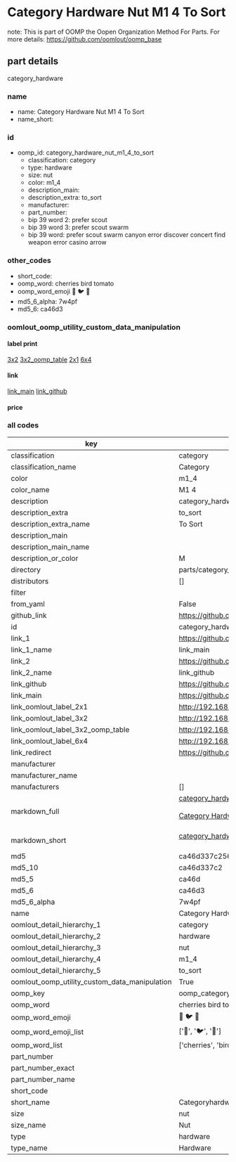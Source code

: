 # Category Hardware Nut M1 4 To Sort  

note: This is part of OOMP the Oopen Organization Method For Parts. For more details: https://github.com/oomlout/oomp_base

##  part details
  



category_hardware



### name
* name: Category Hardware Nut M1 4 To Sort
* name_short: 
### id
* oomp_id: category_hardware_nut_m1_4_to_sort
  * classification: category
  * type: hardware
  * size: nut
  * color: m1_4
  * description_main: 
  * description_extra: to_sort
  * manufacturer: 
  * part_number: 
  * bip 39 word 2: prefer scout
  * bip 39 word 3: prefer scout swarm
  * bip 39 word: prefer scout swarm canyon error discover concert find weapon error casino arrow

### other_codes
* short_code: 
* oomp_word: cherries bird tomato
* oomp_word_emoji :cherries: :bird: :tomato:
* md5_6_alpha: 7w4pf
* md5_6: ca46d3






### oomlout_oomp_utility_custom_data_manipulation
#### label print
[3x2](http://192.168.1.245:1112/?label=oomp%207w4pf)
[3x2_oomp_table](http://192.168.1.108:1112/?label=oomp%207w4pf)
[2x1](http://192.168.1.242:1112/?label=oomp%207w4pf)
[6x4](http://192.168.1.55:1112/?label=oomp%207w4pf)    

#### link

[link_main](https://github.com/oomlout/oomlout_oomp_version_1_messy/tree/main/parts/category_hardware_nut_m1_4_to_sort) [link_github](https://github.com/oomlout/oomlout_oomp_version_1_messy/tree/main/parts/category_hardware_nut_m1_4_to_sort)                             

#### price







### all codes 
| key | value |  
| --- | --- |  
| classification | category |  
| classification_name | Category |  
| color | m1_4 |  
| color_name | M1 4 |  
| description | category_hardware |  
| description_extra | to_sort |  
| description_extra_name | To Sort |  
| description_main |  |  
| description_main_name |  |  
| description_or_color | M  |  
| directory | parts/category_hardware_nut_m1_4_to_sort |  
| distributors | [] |  
| filter |  |  
| from_yaml | False |  
| github_link | https://github.com/oomlout/oomlout_oomp_part_src/tree/main/parts/category_hardware_nut_m1_4_to_sort |  
| id | category_hardware_nut_m1_4_to_sort |  
| link_1 | https://github.com/oomlout/oomlout_oomp_version_1_messy/tree/main/parts/category_hardware_nut_m1_4_to_sort |  
| link_1_name | link_main |  
| link_2 | https://github.com/oomlout/oomlout_oomp_version_1_messy/tree/main/parts/category_hardware_nut_m1_4_to_sort |  
| link_2_name | link_github |  
| link_github | https://github.com/oomlout/oomlout_oomp_version_1_messy/tree/main/parts/category_hardware_nut_m1_4_to_sort |  
| link_main | https://github.com/oomlout/oomlout_oomp_version_1_messy/tree/main/parts/category_hardware_nut_m1_4_to_sort |  
| link_oomlout_label_2x1 | http://192.168.1.242:1112/?label=oomp%207w4pf |  
| link_oomlout_label_3x2 | http://192.168.1.245:1112/?label=oomp%207w4pf |  
| link_oomlout_label_3x2_oomp_table | http://192.168.1.108:1112/?label=oomp%207w4pf |  
| link_oomlout_label_6x4 | http://192.168.1.55:1112/?label=oomp%207w4pf |  
| link_redirect | https://github.com/oomlout/oomlout_oomp_version_1_messy/tree/main/parts/category_hardware_nut_m1_4_to_sort |  
| manufacturer |  |  
| manufacturer_name |  |  
| manufacturers | [] |  
| markdown_full | [category_hardware_nut_m1_4_to_sort](none)<br>[](none)<br>[Category Hardware Nut M1 4 To Sort](none)<br><br> |  
| markdown_short | [category_hardware_nut_m1_4_to_sort](none)<br><br> |  
| md5 | ca46d337c256a5d4fba6621db6f0554e |  
| md5_10 | ca46d337c2 |  
| md5_5 | ca46d |  
| md5_6 | ca46d3 |  
| md5_6_alpha | 7w4pf |  
| name | Category Hardware Nut M1 4 To Sort |  
| oomlout_detail_hierarchy_1 | category |  
| oomlout_detail_hierarchy_2 | hardware |  
| oomlout_detail_hierarchy_3 | nut |  
| oomlout_detail_hierarchy_4 | m1_4 |  
| oomlout_detail_hierarchy_5 | to_sort |  
| oomlout_oomp_utility_custom_data_manipulation | True |  
| oomp_key | oomp_category_hardware_nut_m1_4_to_sort |  
| oomp_word | cherries bird tomato |  
| oomp_word_emoji | :cherries: :bird: :tomato: |  
| oomp_word_emoji_list | [':cherries:', ':bird:', ':tomato:'] |  
| oomp_word_list | ['cherries', 'bird', 'tomato'] |  
| part_number |  |  
| part_number_exact |  |  
| part_number_name |  |  
| short_code |  |  
| short_name | Categoryhardware |  
| size | nut |  
| size_name | Nut |  
| type | hardware |  
| type_name | Hardware |  
